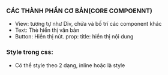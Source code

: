 ### CÁC THÀNH PHẦN CƠ BẢN(CORE COMPOENNT)
- View: tương tự như Div, chứa và bố trí các component khác
- Text: Thẻ hiển thị văn bản
- Button: Hiển thị nút. prop: title: hiển thị nội dung
### Style trong css:
- Có thể style theo 2 dạng, inline hoặc là style